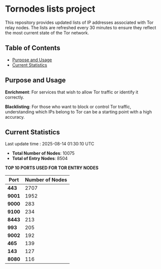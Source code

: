 # Tornodes lists project

This repository provides updated lists of IP addresses associated with Tor relay nodes. The lists are refreshed every 30 minutes to ensure they reflect the most current state of the Tor network.

## Table of Contents

- [Purpose and Usage](#purpose-and-usage)
- [Current Statistics](#current-statistics)


## Purpose and Usage

**Enrichment**: For services that wish to allow Tor traffic or identify it correctly.

**Blacklisting**: For those who want to block or control Tor traffic, understanding which IPs belong to Tor can be a starting point with a high accuracy.

## Current Statistics

Last update time : 2025-08-14 01:30:10 UTC

- **Total Number of Nodes**: 10075
- **Total of Entry Nodes**: 8504

**TOP 10 PORTS USED FOR TOR ENTRY NODES**

| **Port** | **Number of Nodes** |
|------|-----------------|
| **443**   | 2707  |
| **9001**   | 1952  |
| **9000**   | 283  |
| **9100**   | 234  |
| **8443**   | 213  |
| **993**   | 205  |
| **9002**   | 192  |
| **465**   | 139  |
| **143**   | 127  |
| **8080**   | 116  |

